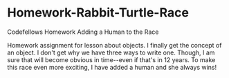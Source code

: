 # Homework-Rabbit-Turtle-Race
Codefellows Homework Adding a Human to the Race

Homework assignment for lesson about objects. 
I finally get the concept of an object. 
I don't get why we have three ways to write one. Though, I am sure that will become obvious in time--even if that's in 12 years. 
To make this race even more exciting, I have added a human and she always wins!
